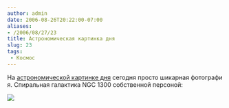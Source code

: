 ```yaml
---
author: admin
date: 2006-08-26T20:22:00-07:00
aliases:
- /2006/08/27/23
title: Астрономическая картинка дня
slug: 23
tags:
 - Космос
---
```


На [астрономической картинке дня](http://antwrp.gsfc.nasa.gov/apod/ap060827.html) сегодня просто шикарная фотография. Спиральная галактика NGC 1300 собственной персоной:

[![](/2006/08/ngc1300_hst.thumbnail.jpg)](http://antwrp.gsfc.nasa.gov/apod/image/0608/ngc1300_hst_big.jpg)
